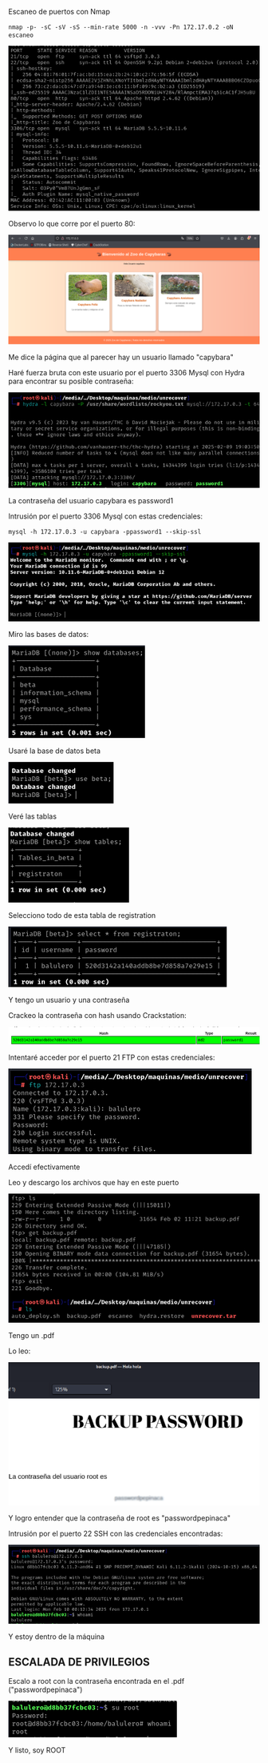 Escaneo de puertos con Nmap
```
nmap -p- -sC -sV -sS --min-rate 5000 -n -vvv -Pn 172.17.0.2 -oN escaneo
```

![](../../../Images/Pasted%20image%2020250209190327.png)

Observo lo que corre por el puerto 80:

![](../../../Images/Pasted%20image%2020250206190043.png)

Me dice la página que al parecer hay un usuario llamado "capybara"

Haré fuerza bruta con este usuario por el puerto 3306 Mysql con Hydra para encontrar su posible contraseña:

![](../../../Images/Pasted%20image%2020250209190522.png)

La contraseña del usuario capybara es password1

Intrusión por el puerto 3306 Mysql con estas credenciales:
```
mysql -h 172.17.0.3 -u capybara -ppassword1 --skip-ssl
```

![](../../../Images/Pasted%20image%2020250209190752.png)

Miro las bases de datos:

![](../../../Images/Pasted%20image%2020250209190830.png)

Usaré la base de datos beta

![](../../../Images/Pasted%20image%2020250209190927.png)

Veré las tablas

![](../../../Images/Pasted%20image%2020250209190950.png)

Selecciono todo de esta tabla de registration

![](../../../Images/Pasted%20image%2020250209191119.png)

Y tengo un usuario y una contraseña

Crackeo la contraseña con hash usando Crackstation:

![](../../../Images/Pasted%20image%2020250209191227.png)

Intentaré acceder por el puerto 21 FTP con estas credenciales:

![](../../../Images/Pasted%20image%2020250209191438.png)

Accedí efectivamente

Leo y descargo los archivos que hay en este puerto

![](../../../Images/Pasted%20image%2020250209191519.png)

Tengo un .pdf

Lo leo:

![](../../../Images/Pasted%20image%2020250209191716.png)

Y logro entender que la contraseña de root es "passwordpepinaca"

Intrusión por el puerto 22 SSH con las credenciales encontradas:

![](../../../Images/Pasted%20image%2020250209191320.png)

Y estoy dentro de la máquina

## ESCALADA DE PRIVILEGIOS

Escalo a root con la contraseña encontrada en el .pdf ("passwordpepinaca")

![](../../../Images/Pasted%20image%2020250209191806.png)

Y listo, soy ROOT
